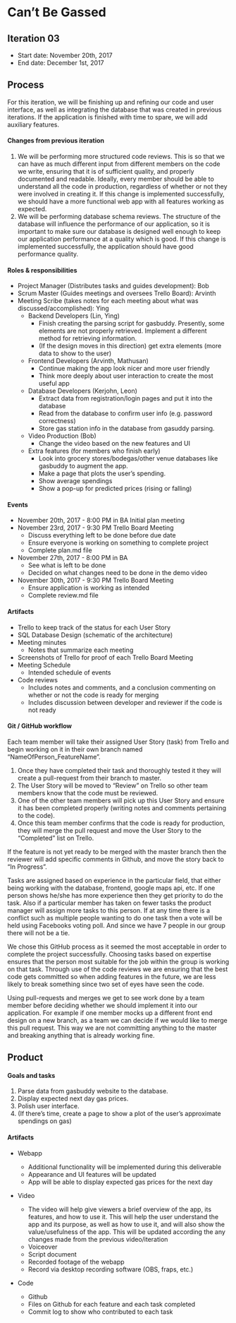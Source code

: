 # Can’t Be Gassed

## Iteration 03

 * Start date: November 20th, 2017
 * End date: December 1st, 2017

## Process

For this iteration, we will be finishing up and refining our code and user interface, as well as integrating the database that was created in previous iterations. If the application is finished with time to spare, we will add auxiliary features.

#### Changes from previous iteration


1. We will be performing more structured code reviews. This is so that we can have as much different input from different members on the code we write, ensuring that it is of sufficient quality, and properly documented and readable. Ideally, every member should be able to understand all the code in production, regardless of whether or not they were involved in creating it. If this change is implemented successfully, we should have a more functional web app with all features working as expected.
2. We will be performing database schema reviews. The structure of the database will influence the performance of our application, so it is important to make sure our database is designed well enough to keep our application performance at a quality which is good. If this change is implemented successfully, the application should have good performance quality.

#### Roles & responsibilities

- Project Manager (Distributes tasks and guides development): Bob
- Scrum Master (Guides meetings and oversees Trello Board): Arvinth
- Meeting Scribe (takes notes for each meeting about what was discussed/accomplished): Ying
	- Backend Developers (Lin, Ying)
		- Finish creating the parsing script for gasbuddy. Presently, some elements are not properly retrieved. Implement a different method for retrieving information.
		- (If the design moves in this direction) get extra elements (more data to show to the user)
	- Frontend Developers (Arvinth, Mathusan)
		- Continue making the app look nicer and more user friendly
		- Think more deeply about user interaction to create the most useful app
	- Database Developers (Kerjohn, Leon) 
		- Extract data from registration/login pages and put it into the database
		- Read from the database to confirm user info (e.g. password correctness)
		- Store gas station info in the database from gasuddy parsing.
	- Video Production (Bob)
		- Change the video based on the new features and UI
	- Extra features (for members who finish early)
		- Look into grocery stores/bodegas/other venue databases like gasbuddy to augment the app.
		- Make a page that plots the user’s spending.
		- Show average spendings
		- Show a pop-up for predicted prices (rising or falling)
#### Events
- November 20th, 2017  - 8:00 PM in BA
Initial plan meeting
- November 23rd, 2017 - 9:30 PM Trello Board Meeting
	- Discuss everything left to be done before due date
	- Ensure everyone is working on something to complete project
	- Complete plan.md file
- November 27th, 2017 - 8:00 PM in BA 
	- See what is left to be done
	- Decided on what changes need to be done in the demo video
- November 30th, 2017 - 9:30 PM Trello Board Meeting
	- Ensure application is working as intended
	- Complete review.md file

#### Artifacts

- Trello to keep track of the status for each User Story
- SQL Database Design (schematic of the architecture)
- Meeting minutes 
	- Notes that summarize each meeting
- Screenshots of Trello for proof of each Trello Board Meeting
- Meeting Schedule
	- Intended schedule of events
- Code reviews
	- Includes notes and comments, and a conclusion commenting on whether or not the code is ready for merging
	- Includes discussion between developer and reviewer if the code is not ready

#### Git / GitHub workflow

Each team member will take their assigned User Story (task) from Trello and begin working on it in their own branch named “NameOfPerson_FeatureName”.
1. Once they have completed their task and thoroughly tested it they will create a pull-request from their branch to master.
2. The User Story will be moved to “Review” on Trello so other team members know that the code must be reviewed.
3. One of the other team members will pick up this User Story and ensure it has been completed properly (writing notes and comments pertaining to the code).
4. Once this team member confirms that the code is ready for production, they will merge the pull request and move the User Story to the “Completed” list on Trello.

If the feature is not yet ready to be merged with the master branch then the reviewer will add specific comments in Github, and move the story back to “In Progress”.

Tasks are assigned based on experience in the particular field, that either being working with the database, frontend, google maps api, etc. If one person shows he/she has more experience then they get priority to do the task. Also if a particular member has taken on fewer tasks the product manager will assign more tasks to this person. If at any time there is a conflict such as multiple people wanting to do one task then a vote will be held using Facebooks voting poll. And since we have 7 people in our group there will not be a tie.

We chose this GitHub process as it seemed the most acceptable in order to complete the project successfully. Choosing tasks based on expertise ensures that the person most suitable for the job within the group is working on that task. Through use of the code reviews we are ensuring that the best code gets committed so when adding features in the future, we are less likely to break something since two set of eyes have seen the code. 

Using pull-requests and merges we get to see work done by a team member before deciding whether we should implement it into our application. For example if one member mocks up a different front end design on a new branch, as a team we can decide if we would like to merge this pull request. This way we are not committing anything to the master and breaking anything that is already working fine.


## Product

#### Goals and tasks

1. Parse data from gasbuddy website to the database.
2. Display expected next day gas prices.
3. Polish user interface.
4. (If there’s time, create a page to show a plot of the user’s approximate spendings on gas)

#### Artifacts

- Webapp
	- Additional functionality will be implemented during this deliverable
	- Appearance and UI features will be updated
	- App will be able to display expected gas prices for the next day

- Video
	- The video will help give viewers a brief overview of the app, its features, and how to use it. This will help the user understand the app and its purpose, as well as how to use it, and will also show the value/usefulness of the app. This will be updated according the any changes made from the previous video/iteration 
	- Voiceover
	- Script document
	- Recorded footage of the webapp
	- Record via desktop recording software (OBS, fraps, etc.)

- Code
	- Github
	- Files on Github for each feature and each task completed
	- Commit log to show who contributed to each task
